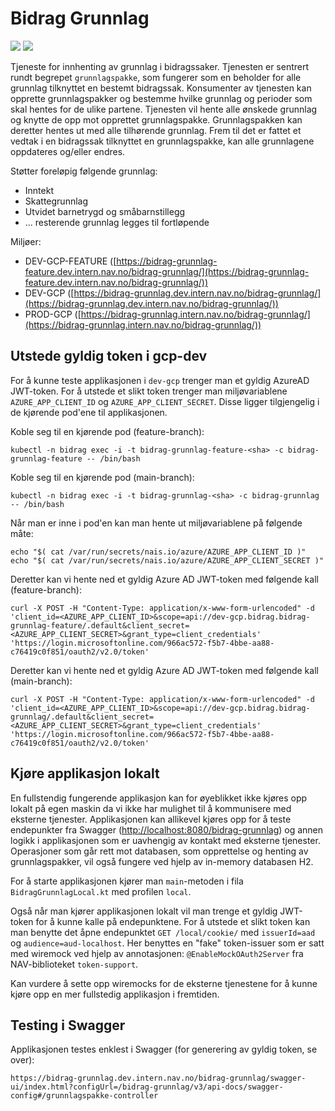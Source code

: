 # Bidrag Grunnlag

![](https://github.com/navikt/bidrag-grunnlag/workflows/continuous%20integration/badge.svg)
![](https://github.com/navikt/bidrag-grunnlag/workflows/release%20bidrag-grunnlag/badge.svg)

Tjeneste for innhenting av grunnlag i bidragssaker. Tjenesten er sentrert rundt begrepet `grunnlagspakke`, som fungerer som en beholder for alle grunnlag tilknyttet en bestemt bidragssak. Konsumenter av tjenesten kan opprette grunnlagspakker og bestemme hvilke grunnlag og perioder som skal hentes for de ulike partene. Tjenesten vil hente alle ønskede grunnlag og knytte de opp mot opprettet grunnlagspakke. Grunnlagspakken kan deretter hentes ut med alle tilhørende grunnlag. Frem til det er fattet et vedtak i en bidragssak tilknyttet en grunnlagspakke, kan alle grunnlagene oppdateres og/eller endres.

Støtter foreløpig følgende grunnlag:
* Inntekt
* Skattegrunnlag
* Utvidet barnetrygd og småbarnstillegg
* ... resterende grunnlag legges til fortløpende

Miljøer:
* DEV-GCP-FEATURE ([https://bidrag-grunnlag-feature.dev.intern.nav.no/bidrag-grunnlag/](https://bidrag-grunnlag-feature.dev.intern.nav.no/bidrag-grunnlag/))
* DEV-GCP ([https://bidrag-grunnlag.dev.intern.nav.no/bidrag-grunnlag/](https://bidrag-grunnlag.dev.intern.nav.no/bidrag-grunnlag/))
* PROD-GCP ([https://bidrag-grunnlag.intern.nav.no/bidrag-grunnlag/](https://bidrag-grunnlag.intern.nav.no/bidrag-grunnlag/))

## Utstede gyldig token i gcp-dev
For å kunne teste applikasjonen i `dev-gcp` trenger man et gyldig AzureAD JWT-token. For å utstede et slikt token trenger man miljøvariablene `AZURE_APP_CLIENT_ID` og `AZURE_APP_CLIENT_SECRET`. Disse ligger tilgjengelig i de kjørende pod'ene til applikasjonen.

Koble seg til en kjørende pod (feature-branch):
```
kubectl -n bidrag exec -i -t bidrag-grunnlag-feature-<sha> -c bidrag-grunnlag-feature -- /bin/bash
```

Koble seg til en kjørende pod (main-branch):
```
kubectl -n bidrag exec -i -t bidrag-grunnlag-<sha> -c bidrag-grunnlag -- /bin/bash
```

Når man er inne i pod'en kan man hente ut miljøvariablene på følgende måte:
```
echo "$( cat /var/run/secrets/nais.io/azure/AZURE_APP_CLIENT_ID )"
echo "$( cat /var/run/secrets/nais.io/azure/AZURE_APP_CLIENT_SECRET )"
```

Deretter kan vi hente ned et gyldig Azure AD JWT-token med følgende kall (feature-branch): 
```
curl -X POST -H "Content-Type: application/x-www-form-urlencoded" -d 'client_id=<AZURE_APP_CLIENT_ID>&scope=api://dev-gcp.bidrag.bidrag-grunnlag-feature/.default&client_secret=<AZURE_APP_CLIENT_SECRET>&grant_type=client_credentials' 'https://login.microsoftonline.com/966ac572-f5b7-4bbe-aa88-c76419c0f851/oauth2/v2.0/token'
```

Deretter kan vi hente ned et gyldig Azure AD JWT-token med følgende kall (main-branch):
```
curl -X POST -H "Content-Type: application/x-www-form-urlencoded" -d 'client_id=<AZURE_APP_CLIENT_ID>&scope=api://dev-gcp.bidrag.bidrag-grunnlag/.default&client_secret=<AZURE_APP_CLIENT_SECRET>&grant_type=client_credentials' 'https://login.microsoftonline.com/966ac572-f5b7-4bbe-aa88-c76419c0f851/oauth2/v2.0/token'
```

## Kjøre applikasjon lokalt
En fullstendig fungerende applikasjon kan for øyeblikket ikke kjøres opp lokalt på egen maskin da vi ikke har mulighet til å kommunisere med eksterne tjenester. Applikasjonen kan allikevel kjøres opp for å teste endepunkter fra Swagger ([http://localhost:8080/bidrag-grunnlag](http://localhost:8080/bidrag-grunnlag)) og annen logikk i applikasjonen som er uavhengig av kontakt med eksterne tjenester. Operasjoner som går rett mot databasen, som opprettelse og henting av grunnlagspakker, vil også fungere ved hjelp av in-memory databasen H2.

For å starte applikasjonen kjører man `main`-metoden i fila `BidragGrunnlagLocal.kt` med profilen `local`.

Også når man kjører applikasjonen lokalt vil man trenge et gyldig JWT-token for å kunne kalle på endepunktene. For å utstede et slikt token kan man benytte det åpne endepunktet `GET /local/cookie/` med `issuerId=aad` og `audience=aud-localhost`. Her benyttes en "fake" token-issuer som er satt med wiremock ved hjelp av annotasjonen: `@EnableMockOAuth2Server` fra NAV-biblioteket `token-support`.

Kan vurdere å sette opp wiremocks for de eksterne tjenestene for å kunne kjøre opp en mer fullstedig applikasjon i fremtiden.

## Testing i Swagger
Applikasjonen testes enklest i Swagger (for generering av gyldig token, se over):
```
https://bidrag-grunnlag.dev.intern.nav.no/bidrag-grunnlag/swagger-ui/index.html?configUrl=/bidrag-grunnlag/v3/api-docs/swagger-config#/grunnlagspakke-controller
```